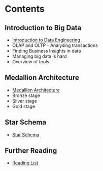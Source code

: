 # Contents

## Introduction to Big Data

- [Introduction to Data Engineering](/introduction.md)
- OLAP and OLTP - Analysing transactions
- Finding Business Insights in data
- Managing big data is hard
- Overview of tools

## Medallion Architecture

- [Medallion Architecture](/medallion-architecture.md)
- Bronze stage
- Silver stage
- Gold stage

## Star Schema

- [Star Schema](/star-schema.md)

## Further Reading

- [Reading List](/further-reading.md)
